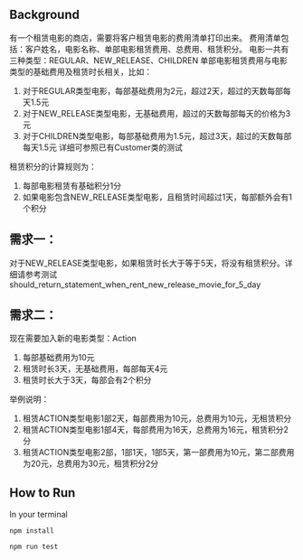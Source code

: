 ## Background
有一个租赁电影的商店，需要将客户租赁电影的费用清单打印出来。
费用清单包括：客户姓名，电影名称、单部电影租赁费用、总费用、租赁积分。
电影一共有三种类型：REGULAR、NEW_RELEASE、CHILDREN
单部电影租赁费用与电影类型的基础费用及租赁时长相关，比如：
1. 对于REGULAR类型电影，每部基础费用为2元，超过2天，超过的天数每部每天1.5元
2. 对于NEW_RELEASE类型电影，无基础费用，超过的天数每部每天的价格为3元
3. 对于CHILDREN类型电影，每部基础费用为1.5元，超过3天，超过的天数每部每天1.5元
详细可参照已有Customer类的测试

租赁积分的计算规则为：
1. 每部电影租赁有基础积分1分
2. 如果电影包含NEW_RELEASE类型电影，且租赁时间超过1天，每部额外会有1个积分

## 需求一：
对于NEW_RELEASE类型电影，如果租赁时长大于等于5天，将没有租赁积分。详细请参考测试should_return_statement_when_rent_new_release_movie_for_5_day

## 需求二：
现在需要加入新的电影类型：Action
1. 每部基础费用为10元
2. 租赁时长3天，无基础费用，每部每天4元
3. 租赁时长大于3天，每部会有2个积分

举例说明：
1. 租赁ACTION类型电影1部2天，每部费用为10元，总费用为10元，无租赁积分
2. 租赁ACTION类型电影1部4天，每部费用为16天，总费用为16元，租赁积分2分
3. 租赁ACTION类型电影2部，1部1天，1部5天，第一部费用为10元，第二部费用为20元，总费用为30元，租赁积分2分

## How to Run
In your terminal

`npm install`

`npm run test`
